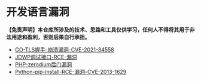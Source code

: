 # 开发语言漏洞
**【免责声明】本仓库所涉及的技术、思路和工具仅供学习，任何人不得将其用于非法用途和盈利，否则后果自行承担。**

* [GO-TLS握手-崩溃漏洞-CVE-2021-34558](language/GO-TLS握手-崩溃漏洞-CVE-2021-34558.md)
* [JDWP调试接口-RCE-漏洞](language/JDWP调试接口-RCE-漏洞.md)
* [PHP-zerodium后门漏洞](language/PHP-zerodium后门漏洞.md)
* [Python-pip-install-RCE-漏洞-CVE-2013-1629](language/Python-pip-install-RCE-漏洞-CVE-2013-1629.md)
